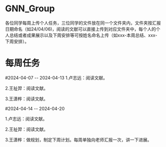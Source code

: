 # GNN_Group
各位同学每周上传个人任务，三位同学的文件放在同一个文件夹内，文件夹按汇报日期命名（如24/04/06)，阅读的文献可以直接上传到对应文件夹中，每个人的个人总结或者成果展示以及下周安排等可按姓名命名上传（如xxx-本周总结、xxx-下周安排）。

# 每周任务

#2024-04-07 -- 2024-04-13
1.卢志远：阅读文献。

2.王祉羿：阅读文献。

3.王潇桦：阅读文献。

#2024-04-14 -- 2024-04-20

1.卢志远：阅读文献。

2.王祉羿：阅读文献。

3.王潇桦：做规划，制定下周计划。每周单独向老师汇报一次，讲一下进展。
